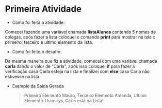 # Primeira Atividade

- Como foi feita a atividade:

Comecei fazendo uma variável chamada **listaAlunos** contendo 5 nomes de colegas, após fazer a lista coloquei o comando **print** para mostrar na tela o primeiro, terceiro e ultimo elemento da lista.

- Como foi feito o desafio:

Da mesma maneira que fiz a atividade, comecei com uma variável chamada **carla** dando o valor de "Carla", após isso coloquei **if** para fazer a verificação caso Carla esteja na lista e finalizei com **else** caso Carla não estivesse na lista

- Exemplo da Saída Gerada
  > Primeiro Elemento Mauro,
Terceiro Elemento Amanda,
Ultimo Elemento Thamirys,
Carla está na Lista!
  

